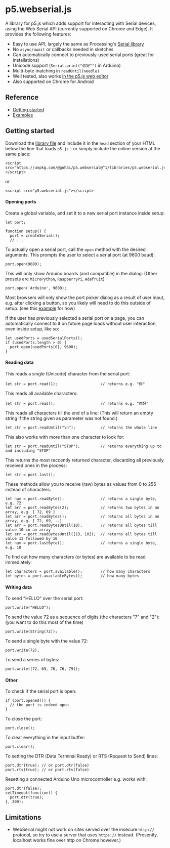 # p5.webserial.js

A library for p5.js which adds support for interacting with Serial devices, using the Web Serial API (currently supported on Chrome and Edge). It provides the following features:

* Easy to use API, largely the same as Processing's [Serial library](https://processing.org/reference/libraries/serial/index.html)
* No `async/await` or callbacks needed in sketches
* Can automatically connect to previously-used serial ports (great for installations)
* Unicode support (`Serial.print("你好"")` in Arduino)
* Multi-byte matching in `readUntil(needle)`
* Well tested, also works [in the p5.js web editor](https://editor.p5js.org/gohai/sketches/X0XD9xvIR)
* Also supported on Chrome for Android

## Reference

- [Getting started](#getting-started)
- [Examples](examples/)

## Getting started

Download the [library file](https://github.com/gohai/p5.webserial/blob/main/libraries/p5.webserial.js) and include it in the `head` section of your HTML below the line that loads `p5.js` - or simply include the online version at the same place:

```
<script src="https://unpkg.com/@gohai/p5.webserial@^1/libraries/p5.webserial.js"></script>
```
or
```
<script src="p5.webserial.js"></script>
```

#### Opening ports

Create a global variable, and set it to a new serial port instance inside setup:

```
let port;

function setup() {
  port = createSerial();
  // ...
```

To actually open a serial port, call the `open` method with the desired arguments. This prompts the user to select a serial port (at 9600 baud):

```
port.open(9600);
```

This will only show Arduino boards (and compatible) in the dialog: (Other presets are `MicroPython`, `RaspberryPi`, `Adafruit`)

```
port.open('Arduino', 9600);
```

Most browsers will only show the port picker dialog as a result of user input, e.g. after clicking a button, so you likely will need to do this outside of setup. (see this [example](examples/basic/basic_p5js/sketch.js) for how)

If the user has previously selected a serial port on a page, you can automatically connect to it on future page loads without user interaction, even inside setup, like so:

```
let usedPorts = usedSerialPorts();
if (usedPorts.length > 0) {
  port.open(usedPorts[0], 9600);
}
```

#### Reading data

This reads a single (Unicode) character from the serial port:

```
let str = port.read(1);                   // returns e.g. "你"
```

This reads all available characters:

```
let str = port.read();                    // returns e.g. "你好"
```

This reads all characters till the end of a line: (This will return an empty string if the string given as parameter was not found.)

```
let str = port.readUntil("\n");           // returns the whole line
```

This also works with more than one character to look for:

```
let str = port.readUntil("STOP");         // returns everything up to and including "STOP"
```

This returns the most reccently returned character, discarding all previously received ones in the process:

```
let str = port.last();
```

These methods allow you to receive (raw) bytes as values from 0 to 255 instead of characters:

```
let num = port.readByte();                // returns a single byte, e.g. 72
let arr = port.readBytes(2);              // returns two bytes in an array, e.g. [ 72, 69 ]
let arr = port.readBytes();               // returns all bytes in an array, e.g. [ 72, 69, ..]
let arr = port.readBytesUntil(10);        // returns all bytes till value 10 in an array
let arr = port.readBytesUntil([13, 10]);  // returns all bytes till value 13 followed by 10
let num = port.lastByte();                // returns a single byte, e.g. 10
```

To find out how many characters (or bytes) are available to be read immediately:

```
let characters = port.available();        // how many characters
let bytes = port.availableBytes();        // how many bytes
```

#### Writing data

To send "HELLO" over the serial port:

```
port.write("HELLO");
```

To send the value 72 as a sequence of digits (the characters "7" and "2"): (you want to do this most of the time)

```
port.write(String(72));
```

To send a single byte with the value 72:

```
port.write(72);
```

To send a series of bytes:

```
port.write([72, 69, 76, 76, 79]);
```

#### Other

To check if the serial port is open:

```
if (port.opened()) {
  // the port is indeed open
}
```

To close the port:

```
port.close();
```

To clear everything in the input buffer:

```
port.clear();
```

To setting the DTR (Data Terminal Ready) or RTS (Request to Send) lines:

```
port.dtr(true); // or port.dtr(false)
port.rts(true); // or port.rts(false)
```

Resetting a connected Arduino Uno microcontroller e.g. works with:

```
port.dtr(false);
setTimeout(function() {
  port.dtr(true);
}, 200);
```

## Limitations

- WebSerial might not work on sites served over the insecure `http://` protocol, so try to use a server that uses `https://` instead. (Presently, localhost works fine over http on Chrome however.)
